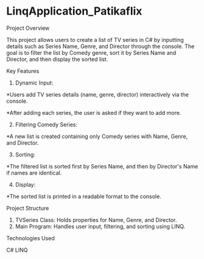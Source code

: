 # LinqApplication_Patikaflix

Project Overview

This project allows users to create a list of TV series in C# by inputting details such as Series Name, Genre, and Director through the console. The goal is to filter the list by Comedy genre, sort it by Series Name and Director, and then display the sorted list.

Key Features

1. Dynamic Input:

*Users add TV series details (name, genre, director) interactively via the console.

*After adding each series, the user is asked if they want to add more.

2. Filtering Comedy Series:

*A new list is created containing only Comedy series with Name, Genre, and Director.

3. Sorting:

*The filtered list is sorted first by Series Name, and then by Director's Name if names are identical.

4. Display:

*The sorted list is printed in a readable format to the console.

Project Structure

1. TVSeries Class: Holds properties for Name, Genre, and Director.
2. Main Program: Handles user input, filtering, and sorting using LINQ.
   
Technologies Used

C#
LINQ
